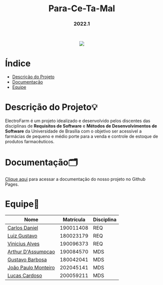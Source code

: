 <h1 align="center">Para-Ce-Ta-Mal</h1>

<h3 align="center">2022.1</h3>

<br>

<p align="center">
<img src="https://img.shields.io/static/v1?label=STATUS&message=IN%20PROGESS&color=GREEN&style=for-the-badge"/>
</p>

# Índice
- [Descrição do Projeto](#descrição-do-projeto💡)
- [Documentação](#documentação🗂️)
- [Equipe](#equipe🚀)

# Descrição do Projeto💡

<p>
    ElectroFarm é um projeto idealizado e desenvolvido pelos discentes das disciplinas de <b>Requisitos de Software</b> e <b>Métodos de Desenvolvimentos de Software</b> da Universidade de Brasília com o objetivo ser acessível a farmácias de pequeno e médio porte para a venda e controle de estoque de produtos farmacêuticos.
</p>

# Documentação🗂️
[Clique aqui](https://mdsreq-fga-unb.github.io/2022.1-Para-Ce-Ta-Mal/) para acessar a documentação do nosso projeto no Github Pages.

# Equipe🚀

| Nome                                                  | Matrícula   |  Disciplina |
| ----------------------------------------------------- | ----------  | ----------  |
| [Carlos Daniel](https://github.com/yesklin)           | 190011408   | REQ         |
| [Luiz Gustavo](https://github.com/Luiz-GL-Campos)     | 180023179   | REQ         |
| [Vinicius Alves](https://github.com/viniciusalves999) | 190096373   | REQ         |
| [Arthur D'Assumpcao](https://github.com/ArtAssLou)    | 190084570   | MDS         |
| [Gustavo Barbosa](https://github.com/brbsg)           | 180042041   | MDS         |
| [João Paulo Monteiro](https://github.com/joaombc)     | 202045141   | MDS         |
| [Lucas Cardoso](https://github.com/lucascard)       | 200059211   | MDS         |
